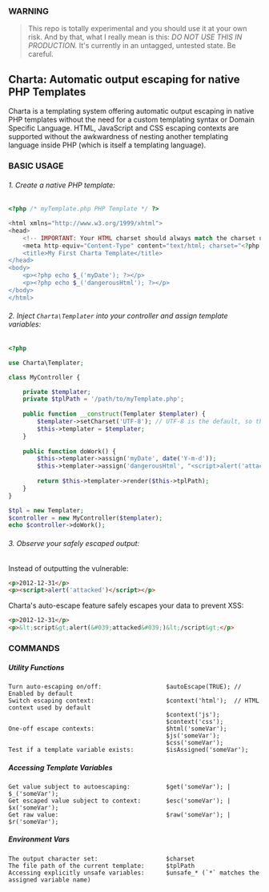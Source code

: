 ### WARNING

> This repo is totally experimental and you should use it at your own risk. And by that, what I
> really mean is this: *DO NOT USE THIS IN PRODUCTION.* It's currently in an untagged, untested
> state. Be careful.


## Charta: Automatic output escaping for native PHP Templates

Charta is a templating system offering automatic output escaping in native
PHP templates without the need for a custom templating syntax or Domain Specific
Language. HTML, JavaScript and CSS escaping contexts are supported without 
the awkwardness of nesting another templating language inside PHP (which is
itself a templating language).

### BASIC USAGE

###### 1. Create a native PHP template:

```php
<?php /* myTemplate.php PHP Template */ ?>

<html xmlns="http://www.w3.org/1999/xhtml">
<head>
    <!-- IMPORTANT: Your HTML charset should always match the charset used in your escaping! -->
    <meta http-equiv="Content-Type" content="text/html; charset="<?php echo $charset; ?>" />
    <title>My First Charta Template</title>
</head>
<body>
    <p><?php echo $_('myDate'); ?></p>
    <p><?php echo $_('dangerousHtml'); ?></p>
</body>
</html>
```

###### 2. Inject `Charta\Templater` into your controller and assign template variables:

```php
<?php

use Charta\Templater;

class MyController {

    private $templater;
    private $tplPath = '/path/to/myTemplate.php';
    
    public function __construct(Templater $templater) {
        $templater->setCharset('UTF-8'); // UTF-8 is the default, so this isn't strictly necessary
        $this->templater = $templater;
    }
    
    public function doWork() {
        $this->templater->assign('myDate', date('Y-m-d'));
        $this->templater->assign('dangerousHtml', "<script>alert('attacked')</script>");
        
        return $this->templater->render($this->tplPath);
    }
}

$tpl = new Templater;
$controller = new MyController($templater);
echo $controller->doWork();
```

###### 3. Observe your safely escaped output:

Instead of outputting the vulnerable:

```HTML
<p>2012-12-31</p>
<p><script>alert('attacked')</script></p>
```

Charta's auto-escape feature safely escapes your data to prevent XSS:

```HTML
<p>2012-12-31</p>
<p>&lt;script&gt;alert(&#039;attacked&#039;)&lt;/script&gt;</p>
```


### COMMANDS

##### Utility Functions
```
Turn auto-escaping on/off:                  $autoEscape(TRUE); // Enabled by default
Switch escaping context:                    $context('html');  // HTML context used by default
                                            $context('js');
                                            $context('css');
One-off escape contexts:                    $html('someVar');
                                            $js('someVar');
                                            $css('someVar');
Test if a template variable exists:         $isAssigned('someVar');
```

##### Accessing Template Variables
```
Get value subject to autoescaping:          $get('someVar'); | $_('someVar');
Get escaped value subject to context:       $esc('someVar'); | $x('someVar');
Get raw value:                              $raw('someVar'); | $r('someVar');
```

##### Environment Vars
```
The output character set:                   $charset
The file path of the current template:      $tplPath
Accessing explicitly unsafe variables:      $unsafe_* (`*` matches the assigned variable name)
```